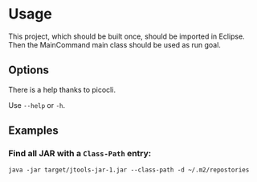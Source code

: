 # Usage

This project, which should be built once, should be imported in Eclipse. Then the MainCommand main class should be
used as run goal.

## Options

There is a help thanks to picocli.

Use `--help` or `-h`.

## Examples

### Find all JAR with a `Class-Path` entry: 

    java -jar target/jtools-jar-1.jar --class-path -d ~/.m2/repostories





